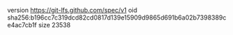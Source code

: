 version https://git-lfs.github.com/spec/v1
oid sha256:b196cc7c319dcd82cd0817d139e15909d9865d691b6a02b7398389ce4ac7cb1f
size 23538
